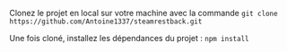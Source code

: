 Clonez le projet en local sur votre machine avec la commande
```git clone https://github.com/Antoine1337/steamrestback.git```

Une fois cloné, installez les dépendances du projet :
```npm install```